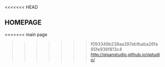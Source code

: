 <<<<<<< HEAD
## HOMEPAGE ##
=======
main page
>>>>>>> f093349b238aa397ebfbaba26fa95fe936f813c4
http://qisanstudio.github.io/qstudio/
